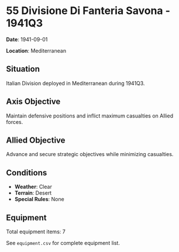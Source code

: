 # 55 Divisione Di Fanteria Savona - 1941Q3

**Date**: 1941-09-01

**Location**: Mediterranean

## Situation

Italian Division deployed in Mediterranean during 1941Q3.

## Axis Objective

Maintain defensive positions and inflict maximum casualties on Allied forces.

## Allied Objective

Advance and secure strategic objectives while minimizing casualties.

## Conditions

- **Weather**: Clear
- **Terrain**: Desert
- **Special Rules**: None

## Equipment

Total equipment items: 7

See `equipment.csv` for complete equipment list.
